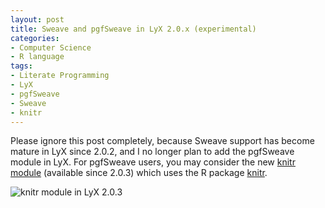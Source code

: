 ```yaml
---
layout: post
title: Sweave and pgfSweave in LyX 2.0.x (experimental)
categories:
- Computer Science
- R language
tags:
- Literate Programming
- LyX
- pgfSweave
- Sweave
- knitr
---
```


Please ignore this post completely, because Sweave support has become mature in LyX since 2.0.2, and I no longer plan to add the pgfSweave module in LyX. For pgfSweave users, you may consider the new [knitr module](http://yihui.name/knitr/demo/lyx/) (available since 2.0.3) which uses the R package [knitr](http://cran.r-project.org/package=knitr).

![knitr module in LyX 2.0.3](http://i.imgur.com/2gcDp.png)

